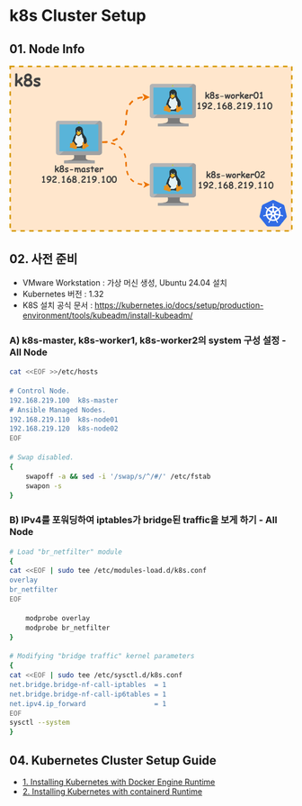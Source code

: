 # k8s Cluster Setup

## 01. Node Info

![node_info.drawio](https://github.com/revenge1005/k8s-cluster-setup/blob/main/node_info.drawio.png)

## 02. 사전 준비

- VMware Workstation : 가상 머신 생성, Ubuntu 24.04 설치
- Kubernetes 버전 : 1.32
- K8S 설치 공식 문서 : https://kubernetes.io/docs/setup/production-environment/tools/kubeadm/install-kubeadm/

### A) k8s-master, k8s-worker1, k8s-worker2의 system 구성 설정 - All Node

```bash
cat <<EOF >>/etc/hosts

# Control Node.
192.168.219.100  k8s-master  
# Ansible Managed Nodes.
192.168.219.110  k8s-node01  
192.168.219.120  k8s-node02
EOF

# Swap disabled. 
{
	swapoff -a && sed -i '/swap/s/^/#/' /etc/fstab
	swapon -s
}
```

### B) IPv4를 포워딩하여 iptables가 bridge된 traffic을 보게 하기 - All Node

```bash
# Load "br_netfilter" module
{
cat <<EOF | sudo tee /etc/modules-load.d/k8s.conf
overlay
br_netfilter
EOF

	modprobe overlay
	modprobe br_netfilter
}

# Modifying "bridge traffic" kernel parameters
{
cat <<EOF | sudo tee /etc/sysctl.d/k8s.conf
net.bridge.bridge-nf-call-iptables  = 1
net.bridge.bridge-nf-call-ip6tables = 1
net.ipv4.ip_forward                 = 1
EOF
sysctl --system
}
```

## 04. Kubernetes Cluster Setup Guide

- [1. Installing Kubernetes with Docker Engine Runtime]()
- [2. Installing Kubernetes with containerd Runtime]()
